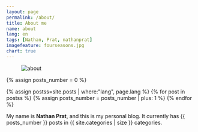 ```yaml
---
layout: page
permalink: /about/
title: About me
name: about
lang: en
tags: [Nathan, Prat, nathanprat]
imagefeature: fourseasons.jpg
chart: true
---
```

<figure>
  <img src="{{ site.url }}/images/about/cover-about.jpg" alt="about">
</figure>

{% assign posts_number = 0 %}

{% assign postss=site.posts | where:"lang", page.lang %}
{% for post in postss %}
    {% assign posts_number = posts_number | plus: 1 %}
{% endfor %}


My name is **Nathan Prat**, and this is my personal blog. It currently has {{ posts_number }} posts in {{ site.categories | size }} categories.
